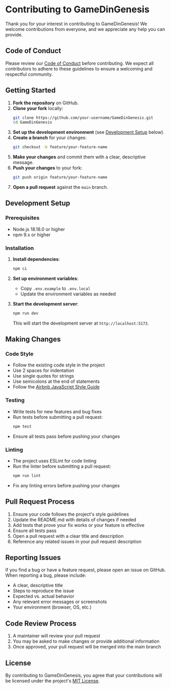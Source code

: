 # Contributing to GameDinGenesis

Thank you for your interest in contributing to GameDinGenesis! We welcome contributions from everyone, and we appreciate any help you can provide.

## Code of Conduct

Please review our [Code of Conduct](CODE_OF_CONDUCT.md) before contributing. We expect all contributors to adhere to these guidelines to ensure a welcoming and respectful community.

## Getting Started

1. **Fork the repository** on GitHub.
2. **Clone your fork** locally:
   ```bash
   git clone https://github.com/your-username/GameDinGenesis.git
   cd GameDinGenesis
   ```
3. **Set up the development environment** (see [Development Setup](#development-setup) below).
4. **Create a branch** for your changes:
   ```bash
   git checkout -b feature/your-feature-name
   ```
5. **Make your changes** and commit them with a clear, descriptive message.
6. **Push your changes** to your fork:
   ```bash
   git push origin feature/your-feature-name
   ```
7. **Open a pull request** against the `main` branch.

## Development Setup

### Prerequisites

- Node.js 18.18.0 or higher
- npm 9.x or higher

### Installation

1. **Install dependencies**:
   ```bash
   npm ci
   ```

2. **Set up environment variables**:
   - Copy `.env.example` to `.env.local`
   - Update the environment variables as needed

3. **Start the development server**:
   ```bash
   npm run dev
   ```
   This will start the development server at `http://localhost:5173`.

## Making Changes

### Code Style

- Follow the existing code style in the project
- Use 2 spaces for indentation
- Use single quotes for strings
- Use semicolons at the end of statements
- Follow the [Airbnb JavaScript Style Guide](https://github.com/airbnb/javascript)

### Testing

- Write tests for new features and bug fixes
- Run tests before submitting a pull request:
  ```bash
  npm test
  ```
- Ensure all tests pass before pushing your changes

### Linting

- The project uses ESLint for code linting
- Run the linter before submitting a pull request:
  ```bash
  npm run lint
  ```
- Fix any linting errors before pushing your changes

## Pull Request Process

1. Ensure your code follows the project's style guidelines
2. Update the README.md with details of changes if needed
3. Add tests that prove your fix works or your feature is effective
4. Ensure all tests pass
5. Open a pull request with a clear title and description
6. Reference any related issues in your pull request description

## Reporting Issues

If you find a bug or have a feature request, please open an issue on GitHub. When reporting a bug, please include:

- A clear, descriptive title
- Steps to reproduce the issue
- Expected vs. actual behavior
- Any relevant error messages or screenshots
- Your environment (browser, OS, etc.)

## Code Review Process

1. A maintainer will review your pull request
2. You may be asked to make changes or provide additional information
3. Once approved, your pull request will be merged into the main branch

## License

By contributing to GameDinGenesis, you agree that your contributions will be licensed under the project's [MIT License](LICENSE).
